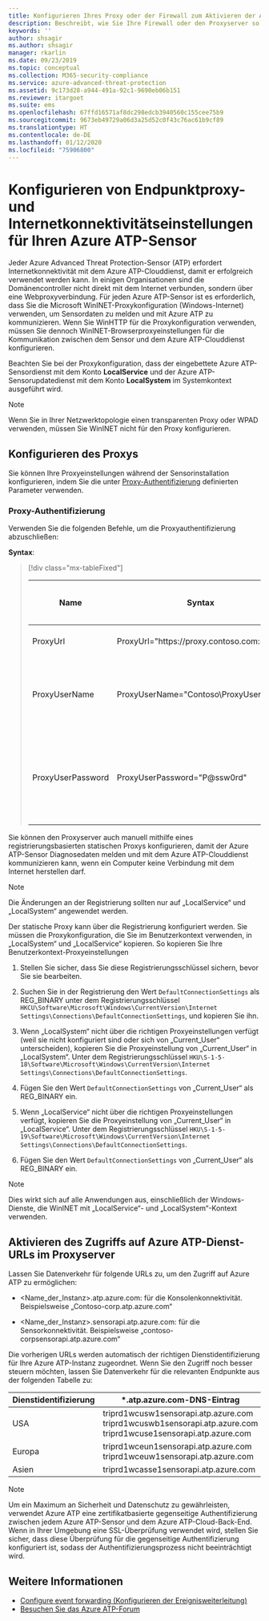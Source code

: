 ```yaml
---
title: Konfigurieren Ihres Proxy oder der Firewall zum Aktivieren der Azure ATP-Kommunikation mit dem Sensor | Microsoft-Dokumentation
description: Beschreibt, wie Sie Ihre Firewall oder den Proxyserver so einrichten, um die Kommunikation zwischen dem Azure ATP-Clouddienst und den Azure ATP-Sensoren zuzulassen.
keywords: ''
author: shsagir
ms.author: shsagir
manager: rkarlin
ms.date: 09/23/2019
ms.topic: conceptual
ms.collection: M365-security-compliance
ms.service: azure-advanced-threat-protection
ms.assetid: 9c173d28-a944-491a-92c1-9690eb06b151
ms.reviewer: itargoet
ms.suite: ems
ms.openlocfilehash: 67ffd16571af8dc298edcb3940560c155cee75b9
ms.sourcegitcommit: 9673eb49729a06d3a25d52c0f43c76ac61b9cf89
ms.translationtype: HT
ms.contentlocale: de-DE
ms.lasthandoff: 01/12/2020
ms.locfileid: "75906800"
---
```

# <a name="configure-endpoint-proxy-and-internet-connectivity-settings-for-your-azure-atp-sensor"></a>Konfigurieren von Endpunktproxy- und Internetkonnektivitätseinstellungen für Ihren Azure ATP-Sensor

Jeder Azure Advanced Threat Protection-Sensor (ATP) erfordert Internetkonnektivität mit dem Azure ATP-Clouddienst, damit er erfolgreich verwendet werden kann. In einigen Organisationen sind die Domänencontroller nicht direkt mit dem Internet verbunden, sondern über eine Webproxyverbindung. Für jeden Azure ATP-Sensor ist es erforderlich, dass Sie die Microsoft WinINET-Proxykonfiguration (Windows-Internet) verwenden, um Sensordaten zu melden und mit Azure ATP zu kommunizieren. Wenn Sie WinHTTP für die Proxykonfiguration verwenden, müssen Sie dennoch WinINET-Browserproxyeinstellungen für die Kommunikation zwischen dem Sensor und dem Azure ATP-Clouddienst konfigurieren.

Beachten Sie bei der Proxykonfiguration, dass der eingebettete Azure ATP-Sensordienst mit dem Konto **LocalService** und der Azure ATP-Sensorupdatedienst mit dem Konto **LocalSystem** im Systemkontext ausgeführt wird. 

> [!NOTE]
> Wenn Sie in Ihrer Netzwerktopologie einen transparenten Proxy oder WPAD verwenden, müssen Sie WinINET nicht für den Proxy konfigurieren.

## <a name="configure-the-proxy"></a>Konfigurieren des Proxys 

Sie können Ihre Proxyeinstellungen während der Sensorinstallation konfigurieren, indem Sie die unter [Proxy-Authentifizierung](https://docs.microsoft.com/azure-advanced-threat-protection/atp-silent-installation#proxy-authentication) definierten Parameter verwenden.

### <a name="proxy-authentication"></a>Proxy-Authentifizierung

Verwenden Sie die folgenden Befehle, um die Proxyauthentifizierung abzuschließen:

**Syntax**:


> [!div class="mx-tableFixed"]
> 
> |Name|Syntax|Erforderlich für die unbeaufsichtigte Installation?|Beschreibung|
> |-------------|----------|---------|---------|
> |ProxyUrl|ProxyUrl="https\://proxy.contoso.com:8080"|Nein|Gibt die ProxyUrl und die Portnummer für den Azure ATP Sensor an.|
> |ProxyUserName|ProxyUserName="Contoso\ProxyUser"|Nein|Wenn Ihr Proxydienst eine Authentifizierung erfordert, geben Sie einen Benutzernamen im Format „DOMÄNE\Benutzer“ an.|
> |ProxyUserPassword|ProxyUserPassword="P@ssw0rd"|Nein|Gibt das Kennwort für den Proxybenutzernamen an. *Anmeldeinformationen werden verschlüsselt und lokal vom Azure ATP-Sensor gespeichert.|

Sie können den Proxyserver auch manuell mithilfe eines registrierungsbasierten statischen Proxys konfigurieren, damit der Azure ATP-Sensor Diagnosedaten melden und mit dem Azure ATP-Clouddienst kommunizieren kann, wenn ein Computer keine Verbindung mit dem Internet herstellen darf.

> [!NOTE]
> Die Änderungen an der Registrierung sollten nur auf „LocalService“ und „LocalSystem“ angewendet werden.

Der statische Proxy kann über die Registrierung konfiguriert werden. Sie müssen die Proxykonfiguration, die Sie im Benutzerkontext verwenden, in „LocalSystem“ und „LocalService“ kopieren. So kopieren Sie Ihre Benutzerkontext-Proxyeinstellungen

1.   Stellen Sie sicher, dass Sie diese Registrierungsschlüssel sichern, bevor Sie sie bearbeiten.

2. Suchen Sie in der Registrierung den Wert `DefaultConnectionSettings` als REG_BINARY unter dem Registrierungsschlüssel `HKCU\Software\Microsoft\Windows\CurrentVersion\Internet Settings\Connections\DefaultConnectionSettings`, und kopieren Sie ihn.
 
2.  Wenn „LocalSystem“ nicht über die richtigen Proxyeinstellungen verfügt (weil sie nicht konfiguriert sind oder sich von „Current_User“ unterscheiden), kopieren Sie die Proxyeinstellung von „Current_User“ in „LocalSystem“. Unter dem Registrierungsschlüssel `HKU\S-1-5-18\Software\Microsoft\Windows\CurrentVersion\Internet Settings\Connections\DefaultConnectionSettings`.

3.  Fügen Sie den Wert `DefaultConnectionSettings` von „Current_User“ als REG_BINARY ein.

4.  Wenn „LocalService“ nicht über die richtigen Proxyeinstellungen verfügt, kopieren Sie die Proxyeinstellung von „Current_User“ in „LocalService“. Unter dem Registrierungsschlüssel `HKU\S-1-5-19\Software\Microsoft\Windows\CurrentVersion\Internet Settings\Connections\DefaultConnectionSettings`.

5.  Fügen Sie den Wert `DefaultConnectionSettings` von „Current_User“ als REG_BINARY ein.

> [!NOTE]
> Dies wirkt sich auf alle Anwendungen aus, einschließlich der Windows-Dienste, die WinINET mit „LocalService“- und „LocalSystem“-Kontext verwenden.


## <a name="enable-access-to-azure-atp-service-urls-in-the-proxy-server"></a>Aktivieren des Zugriffs auf Azure ATP-Dienst-URLs im Proxyserver

Lassen Sie Datenverkehr für folgende URLs zu, um den Zugriff auf Azure ATP zu ermöglichen:

- \<Name_der_Instanz>.atp.azure.com: für die Konsolenkonnektivität. Beispielsweise „Contoso-corp.atp.azure.com“

- \<Name_der_Instanz>.sensorapi.atp.azure.com: für die Sensorkonnektivität. Beispielsweise „contoso-corpsensorapi.atp.azure.com“

Die vorherigen URLs werden automatisch der richtigen Dienstidentifizierung für Ihre Azure ATP-Instanz zugeordnet. Wenn Sie den Zugriff noch besser steuern möchten, lassen Sie Datenverkehr für die relevanten Endpunkte aus der folgenden Tabelle zu:

|Dienstidentifizierung|*.atp.azure.com-DNS-Eintrag|
|----|----|
|USA |triprd1wcusw1sensorapi.atp.azure.com<br>triprd1wcuswb1sensorapi.atp.azure.com<br>triprd1wcuse1sensorapi.atp.azure.com|
|Europa|triprd1wceun1sensorapi.atp.azure.com<br>triprd1wceuw1sensorapi.atp.azure.com|
|Asien|triprd1wcasse1sensorapi.atp.azure.com|

 
> [!NOTE]
> Um ein Maximum an Sicherheit und Datenschutz zu gewährleisten, verwendet Azure ATP eine zertifikatbasierte gegenseitige Authentifizierung zwischen jedem Azure ATP-Sensor und dem Azure ATP-Cloud-Back-End. Wenn in Ihrer Umgebung eine SSL-Überprüfung verwendet wird, stellen Sie sicher, dass diese Überprüfung für die gegenseitige Authentifizierung konfiguriert ist, sodass der Authentifizierungsprozess nicht beeinträchtigt wird.



## <a name="see-also"></a>Weitere Informationen
- [Configure event forwarding (Konfigurieren der Ereignisweiterleitung)](configure-event-forwarding.md)
- [Besuchen Sie das Azure ATP-Forum](https://aka.ms/azureatpcommunity)
